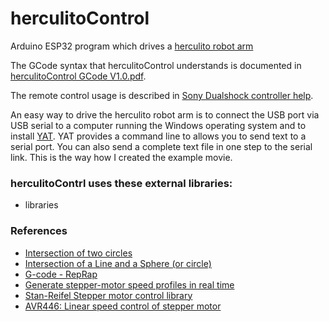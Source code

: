 # herculitoControl
 Arduino ESP32 program which drives a
 [herculito robot arm](https://www.thingiverse.com/thing:6422152)
 
 The GCode syntax that herculitoControl understands is documented in 
 [herculitoControl GCode V1.0.pdf](https://github.com/refob/herculitoControl/blob/main/doc/herculitoControl%20GCode%20V1.0.pdf).

 The remote control usage is described in 
 [Sony Dualshock controller help](https://github.com/refob/herculitoControl/blob/main/doc/Sony%20Dualshock%204%20controller%20help.pdf).

 An easy way to drive the herculito robot arm is to connect the USB port via USB serial to a computer running
 the Windows operating system and to install [YAT](https://sourceforge.net/projects/y-a-terminal/).
 YAT provides a command line to allows you to send text to a serial port. You can also send a
 complete text file in one step to the serial link. This is the way how I created the example
 movie.
 
### herculitoContrl uses these external libraries:
* libraries

### References
* [Intersection of two circles](https://paulbourke.net/geometry/circlesphere/)
* [Intersection of a Line and a Sphere (or circle)](https://paulbourke.net/geometry/circlesphere/)
* [G-code - RepRap](https://www.reprap.org/wiki/G-code)
* [Generate stepper-motor speed profiles in real time](https://www.embedded.com/generate-stepper-motor-speed-profiles-in-real-time/)
* [Stan-Reifel Stepper motor control library](https://github.com/Stan-Reifel/SpeedyStepper)
* [AVR446: Linear speed control of stepper motor](https://ww1.microchip.com/downloads/en/Appnotes/doc8017.pdf)
